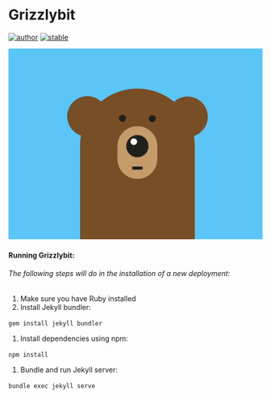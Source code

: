 # Grizzlybit  

[![author](https://img.shields.io/badge/author-zubair1024-lightgrey.svg)](https://github.com/zubair1024)
[![stable](https://img.shields.io/badge/stability-stable-darkgreen.svg)]()

![alt text](./me.gif "Grizzlybit")

#### Running Grizzlybit:

###### The following steps will do in the installation of a new deployment:

1. Make sure you have Ruby installed
1. Install Jekyll bundler:

```gem install jekyll bundler```

1. Install dependencies using npm:

```npm install```

1. Bundle and run Jekyll server:

```bundle exec jekyll serve```